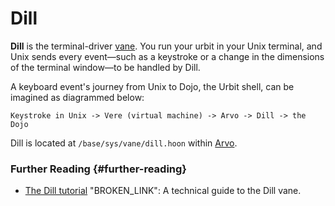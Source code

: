 # Dill

**Dill** is the terminal-driver [vane](vane.md). You run your urbit in your Unix terminal, and Unix sends every event—such as a keystroke or a change in the dimensions of the terminal window—to be handled by Dill.

A keyboard event's journey from Unix to Dojo, the Urbit shell, can be imagined as diagrammed below:

```
Keystroke in Unix -> Vere (virtual machine) -> Arvo -> Dill -> the Dojo
```

Dill is located at `/base/sys/vane/dill.hoon` within [Arvo](arvo.md).

### Further Reading {#further-reading}

- [The Dill tutorial](../system/kernel/dill) "BROKEN_LINK": A technical guide to the Dill vane.
